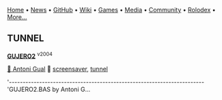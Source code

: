 [Home](https://qb64.com) • [News](news.md) • [GitHub](github.md) • [Wiki](wiki.md) • [Games](games.md) • [Media](media.md) • [Community](community.md) • [Rolodex](rolodex.md) • [More...](more.md)

## TUNNEL

**[GUJERO2](gujero2/index)** <sup>v2004</sup>

[🐝 Antoni Gual](antoni-gual) 🔗 [screensaver](screensaver), [tunnel](tunnel)

'----------------------------------------------------------------------- 'GUJERO2.BAS by Antoni G...
